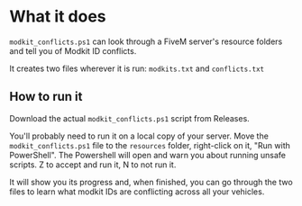 # What it does
``modkit_conflicts.ps1`` can look through a FiveM server's resource folders and tell you of Modkit ID conflicts.

It creates two files wherever it is run: ``modkits.txt`` and ``conflicts.txt``

## How to run it
Download the actual ``modkit_conflicts.ps1`` script from Releases.

You'll probably need to run it on a local copy of your server.
Move the ``modkit_conflicts.ps1`` file to the ``resources`` folder, right-click on it, "Run with PowerShell". The Powershell will open and warn you about running unsafe scripts. Z to accept and run it, N to not run it.

It will show you its progress and, when finished, you can go through the two files to learn what modkit IDs are conflicting across all your vehicles.
